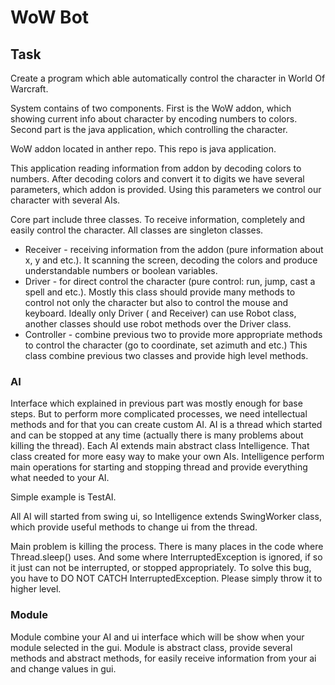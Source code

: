 # WoW Bot

## Task
Create a program which able automatically control the character in World Of Warcraft.

System contains of two components. First is the WoW addon, which showing current info about character
by encoding numbers to colors. Second part is the java application, which controlling the character.

WoW addon located in anther repo. This repo is java application.

This application reading information from addon by decoding colors to numbers. After decoding colors and convert it to
digits we have several parameters, which addon is provided. Using this parameters we control our character with several AIs.

Core part include three classes. To receive information, completely and easily control the character.
All classes are singleton classes.

* Receiver - receiving information from the addon (pure information about x, y and etc.). It scanning the screen, decoding
the colors and produce understandable numbers or boolean variables.
* Driver - for direct control the character (pure control: run, jump, cast a spell and etc.). Mostly this class should
provide many methods to control not only the character but also to control the mouse and keyboard. Ideally only Driver (
and Receiver) can use Robot class, another classes should use robot methods over the Driver class.
* Controller - combine previous two to provide more appropriate methods to control the character (go to coordinate, set azimuth and etc.)
This class combine previous two classes and provide high level methods.


### AI
Interface which explained in previous part was mostly enough for base steps. But to perform more complicated processes,
we need intellectual methods and for that you can create custom AI.
AI is a thread which started and can be stopped at any time (actually there is many problems about killing the thread).
Each AI extends main abstract class Intelligence. That class created for more easy way to make your own AIs.
Intelligence perform main operations for starting and stopping thread and provide everything what needed to your AI.

Simple example is TestAI.

All AI will started from swing ui, so Intelligence extends SwingWorker class, which provide useful methods to change ui
from the thread.

Main problem is killing the process. There is many places in the code where Thread.sleep() uses. And some where
InterruptedException is ignored, if so it just can not be interrupted, or stopped appropriately. To solve this bug,
you have to DO NOT CATCH InterruptedException. Please simply throw it to higher level.


### Module
Module combine your AI and ui interface which will be show when your module selected in the gui.
Module is abstract class, provide several methods and abstract methods, for easily receive information from your ai
and change values in gui.
